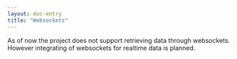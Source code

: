 ```yaml
---
layout: doc-entry
title: "Websockets"
---
```


As of now the project does not support retrieving data through websockets. However integrating of websockets for realtime data is planned.